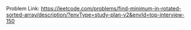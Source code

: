 Problem Link: https://leetcode.com/problems/find-minimum-in-rotated-sorted-array/description/?envType=study-plan-v2&envId=top-interview-150

```

```
